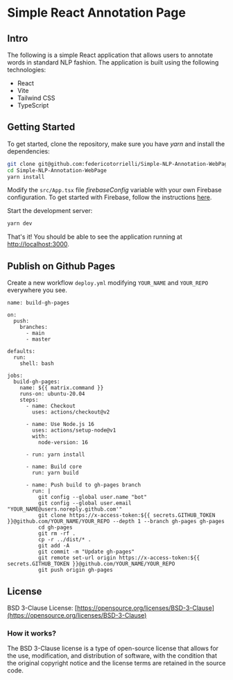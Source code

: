 # Simple React Annotation Page

## Intro

The following is a simple React application that allows users to annotate words in standard NLP fashion. The application
is built using the following technologies:

- React
- Vite
- Tailwind CSS
- TypeScript

## Getting Started

To get started, clone the repository, make sure you have _yarn_ and install the dependencies:

```bash
git clone git@github.com:federicotorrielli/Simple-NLP-Annotation-WebPage.git
cd Simple-NLP-Annotation-WebPage
yarn install
```

Modify the `src/App.tsx` file _firebaseConfig_ variable with your own Firebase configuration.
To get started with Firebase, follow the instructions [here](https://firebase.google.com/docs/web/setup).

Start the development server:

```bash
yarn dev
```

That's it! You should be able to see the application running at [http://localhost:3000](http://localhost:3000).

## Publish on Github Pages

Create a new workflow `deploy.yml` modifying `YOUR_NAME` and `YOUR_REPO` everywhere you see.

```
name: build-gh-pages

on:
  push:
    branches:
      - main
      - master

defaults:
  run:
    shell: bash

jobs:
  build-gh-pages:
    name: ${{ matrix.command }}
    runs-on: ubuntu-20.04
    steps:
      - name: Checkout
        uses: actions/checkout@v2

      - name: Use Node.js 16
        uses: actions/setup-node@v1
        with:
          node-version: 16

      - run: yarn install

      - name: Build core
        run: yarn build

      - name: Push build to gh-pages branch
        run: |
          git config --global user.name "bot"
          git config --global user.email "YOUR_NAME@users.noreply.github.com'"
          git clone https://x-access-token:${{ secrets.GITHUB_TOKEN }}@github.com/YOUR_NAME/YOUR_REPO --depth 1 --branch gh-pages gh-pages
          cd gh-pages
          git rm -rf .
          cp -r ../dist/* .
          git add -A
          git commit -m "Update gh-pages"
          git remote set-url origin https://x-access-token:${{ secrets.GITHUB_TOKEN }}@github.com/YOUR_NAME/YOUR_REPO
          git push origin gh-pages
```

## License

BSD 3-Clause License: [https://opensource.org/licenses/BSD-3-Clause](https://opensource.org/licenses/BSD-3-Clause)

### How it works?

The BSD 3-Clause license is a type of open-source license that allows for the use, modification, and distribution of
software, with the condition that the original copyright notice and the license terms are retained in the source code.
